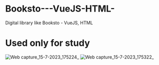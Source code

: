 # Booksto---VueJS-HTML-
Digital library like Booksto - VueJS, HTML 
# Used only for study
![Web capture_15-7-2023_175224_](https://github.com/redhoxd/Booksto---VueJS-HTML-/assets/38489058/3666d3c4-b829-4954-bd9f-583d786ca8c8)
![Web capture_15-7-2023_175322_](https://github.com/redhoxd/Booksto---VueJS-HTML-/assets/38489058/3141c436-cc08-414f-b4e1-dbc3b69aad1b)

